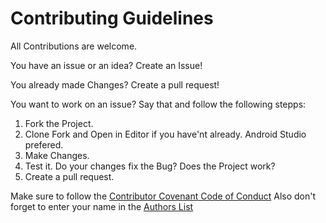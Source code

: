 # Contributing Guidelines

All Contributions are welcome. 

You have an issue or an idea?
Create an Issue!

You already made Changes?
Create a pull request!

You want to work on an issue?
Say that and follow the following stepps:

1. Fork the Project.
2. Clone Fork and Open in Editor if you have'nt already. Android Studio prefered.
3. Make Changes.
4. Test it. Do your changes fix the Bug? Does the Project work?
5. Create a pull request.

Make sure to follow the [Contributor Covenant Code of Conduct](https://github.com/hlvs-apps/AndroidVideoLib/blob/master/CODE_OF_CONDUCT.md)
Also don't forget to enter your name in the [Authors List](https://github.com/hlvs-apps/AndroidVideoLib/blob/master/AUTHORS.md)

